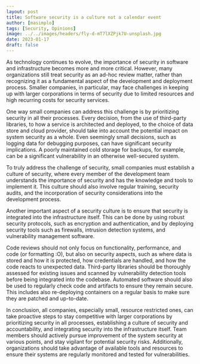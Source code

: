 ```yaml
---
layout: post
title: Software security is a culture not a calendar event
author: [masimplo]
tags: [Security, Opinions]
image: ../../images/headers/fly-d-mT7lXZPjk7U-unsplash.jpg
date: 2023-01-17
draft: false
---
```


As technology continues to evolve, the importance of security in software and infrastructure becomes more and more critical. However, many organizations still treat security as an ad-hoc review matter, rather than recognizing it as a fundamental aspect of the development and deployment process. Smaller companies, in particular, may face challenges in keeping up with larger corporations in terms of security due to limited resources and high recurring costs for security services.

One way small companies can address this challenge is by prioritizing security in all their processes. Every decision, from the use of third-party libraries, to how a service is architected and deployed, to the choice of data store and cloud provider, should take into account the potential impact on system security as a whole. Even seemingly small decisions, such as logging data for debugging purposes, can have significant security implications. A poorly maintained cold storage for backups, for example, can be a significant vulnerability in an otherwise well-secured system.

To truly address the challenge of security, small companies must establish a culture of security, where every member of the development team understands the importance of security and has the knowledge and tools to implement it. This culture should also involve regular training, security audits, and the incorporation of security considerations into the development process.

Another important aspect of a security culture is to ensure that security is integrated into the infrastructure itself. This can be done by using robust security protocols, such as encryption and authentication, and by deploying security tools such as firewalls, intrusion detection systems, and vulnerability management software.

Code reviews should not only focus on functionality, performance, and code (or formatting :O), but also on security aspects, such as where data is stored and how it is protected, how credentials are handled, and how the code reacts to unexpected data. Third-party libraries should be thoroughly assessed for existing issues and scanned by vulnerability detection tools before being integrated into the codebase. Automated software should also be used to regularly check code and artifacts to ensure they remain secure. This includes also re-deploying containers on a regular basis to make sure they are patched and up-to-date.

In conclusion, all companies, especially small, resource restricted ones, can take proactive steps to stay competitive with larger corporations by prioritizing security in all processes, establishing a culture of security and accountability, and integrating security into the infrastructure itself. Team members should actively pursue improvement of the system security at various points, and stay vigilant for potential security risks. Additionally, organizations should take advantage of available tools and resources to ensure their systems are regularly monitored and tested for vulnerabilities.
